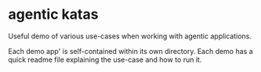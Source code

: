 # agentic katas

Useful demo of various use-cases when working with agentic applications.

Each demo app' is self-contained within its own directory. Each demo has a quick readme file explaining the use-case and how to run it.
